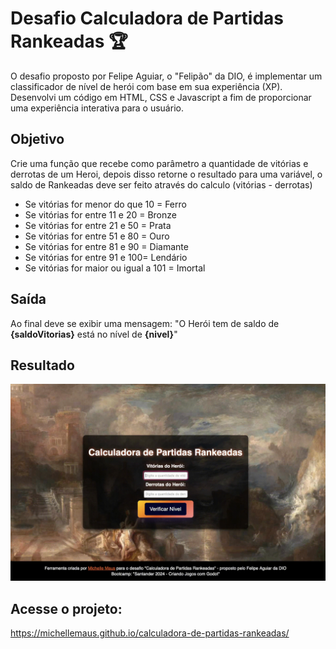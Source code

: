 # Desafio Calculadora de Partidas Rankeadas 🏆

O desafio proposto por Felipe Aguiar, o "Felipão" da DIO, é implementar um classificador de nível de herói com base em sua experiência (XP). Desenvolvi um código em HTML, CSS e Javascript a fim de proporcionar uma experiência interativa para o usuário.

## Objetivo

Crie uma função que recebe como parâmetro a quantidade de vitórias e derrotas de um Heroi,
depois disso retorne o resultado para uma variável, o saldo de Rankeadas deve ser feito através do calculo (vitórias - derrotas)

- Se vitórias for menor do que 10 = Ferro
- Se vitórias for entre 11 e 20 = Bronze
- Se vitórias for entre 21 e 50 = Prata
- Se vitórias for entre 51 e 80 = Ouro
- Se vitórias for entre 81 e 90 = Diamante
- Se vitórias for entre 91 e 100= Lendário
- Se vitórias for maior ou igual a 101 = Imortal

## Saída

Ao final deve se exibir uma mensagem:
"O Herói tem de saldo de **{saldoVitorias}** está no nível de **{nivel}**"

## Resultado

![Captura de tela da ferramenta](https://github.com/MichelleMaus/calculadora-de-partidas-rankeadas/blob/main/gif/2024-05-14%2018-53-29.gif?raw=true)

## Acesse o projeto:
https://michellemaus.github.io/calculadora-de-partidas-rankeadas/